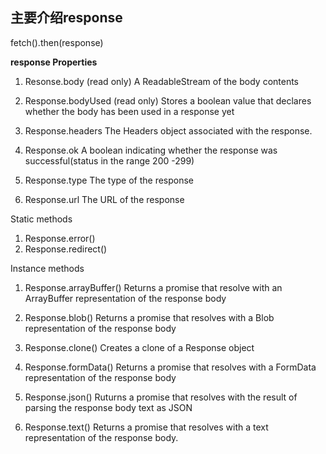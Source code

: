 ## 主要介绍response
fetch().then(response)

**response Properties**
1. Resonse.body (read only)
   A ReadableStream of the body contents

2. Response.bodyUsed (read only)
   Stores a boolean value that declares whether the body has been used in a response yet

3. Response.headers
   The Headers object associated with the response.

4. Response.ok
   A boolean indicating whether the response was successful(status in the range 200 -299)

5. Response.type
   The type of the response

6. Response.url
   The URL of the response

Static methods
  1. Response.error()
  2. Response.redirect()

Instance methods

1. Response.arrayBuffer()
   Returns a promise that resolve with an ArrayBuffer representation of the response body

2. Response.blob()
   Returns a promise that resolves with a Blob representation of the response body

3. Response.clone()
   Creates a clone of a Response object

4. Response.formData()
   Returns a promise that resolves with a FormData representation of the response body

5. Response.json()
   Ruturns a promise that resolves with the result of parsing the response body text as JSON

6. Response.text()
   Returns a promise that resolves with a text representation of the response body.
